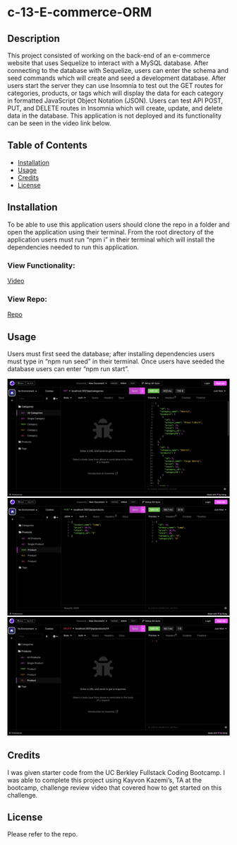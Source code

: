 # c-13-E-commerce-ORM

## Description

This project consisted of working on the back-end of an e-commerce website that uses Sequelize to interact with a MySQL database. After connecting to the database with Sequelize, users can enter the schema and seed commands which will create and seed a development database. After users start the server they can use Insomnia to test out the GET routes for categories, products, or tags which will display the data for each category in formatted JavaScript Object Notation (JSON). Users can test API POST, PUT, and DELETE routes in Insomnia which will create, update, and delete data in the database. This application is not deployed and its functionality can be seen in the video link below.

## Table of Contents

- [Installation](#installation)
- [Usage](#usage)
- [Credits](#credits)
- [License](#license)

## Installation

To be able to use this application users should clone the repo in a folder and open the application using their terminal. From the root directory of the application users must run “npm i” in their terminal which will install the dependencies needed to run this application.

### View Functionality:

[Video](https://drive.google.com/file/d/1-4bDZS_Mn9vMhDMPVB7--ldy7Xi3xPcf/view)

### View Repo:

[Repo](https://github.com/perfectblue0/c-13-E-commerce-ORM)

## Usage

Users must first seed the database; after installing dependencies users must type in “npm run seed” in their terminal. Once users have seeded the database users can enter “npm run start”.

![GetAll](./images/getAll.png)  
![CreateNew](./images/createNew.png)  
![Delete](./images/delete.png)
   
## Credits

I was given starter code from the UC Berkley Fullstack Coding Bootcamp. I was able to complete this project using Kayvon Kazemi’s, TA at the bootcamp, challenge review video that covered how to get started on this challenge.

## License

Please refer to the repo.
